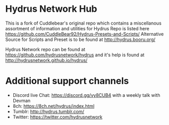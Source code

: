 # Hydrus Network Hub
This is a fork of Cuddlebear's original repo which contains a miscellanous assortment of information and utilities for Hydrus
Repo is listed here https://github.com/CuddleBear92/Hydrus-Presets-and-Scripts/
Alternative Source for Scripts and Preset is to be found at http://hydrus.booru.org/


Hydrus Network repo can be found at https://github.com/hydrusnetwork/hydrus and it's help is found at http://hydrusnetwork.github.io/hydrus/



# Additional support channels
* Discord live Chat: https://discord.gg/vy8CUB4  with a weekly talk with Devman
* 8ch: https://8ch.net/hydrus/index.html
* Tumblr: http://hydrus.tumblr.com/ 
* Twitter: https://twitter.com/hydrusnetwork
